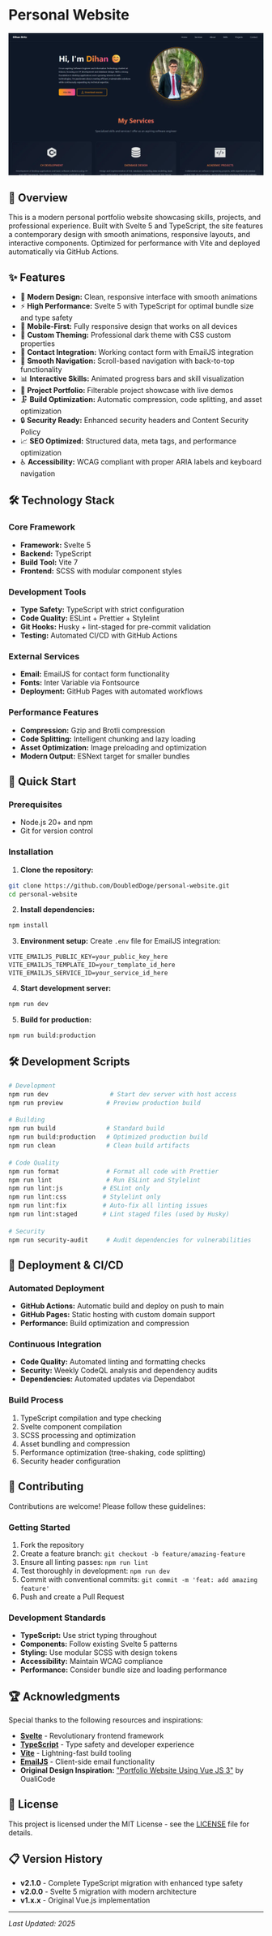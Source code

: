 # Personal Website

![Personal Website Screenshot](/public/Preview-Image.webp 'Preview Screenshot')

## 📖 Overview

This is a modern personal portfolio website showcasing skills, projects, and professional experience. Built with Svelte
5 and TypeScript, the site features a contemporary design with smooth animations, responsive layouts, and interactive
components. Optimized for performance with Vite and deployed automatically via GitHub Actions.

## ✨ Features

- 🎨 **Modern Design:** Clean, responsive interface with smooth animations
- ⚡ **High Performance:** Svelte 5 with TypeScript for optimal bundle size and type safety
- 📱 **Mobile-First:** Fully responsive design that works on all devices
- 🌙 **Custom Theming:** Professional dark theme with CSS custom properties
- 📧 **Contact Integration:** Working contact form with EmailJS integration
- 🎯 **Smooth Navigation:** Scroll-based navigation with back-to-top functionality
- 📊 **Interactive Skills:** Animated progress bars and skill visualization
- 💼 **Project Portfolio:** Filterable project showcase with live demos
- 🗜️ **Build Optimization:** Automatic compression, code splitting, and asset optimization
- 🔒 **Security Ready:** Enhanced security headers and Content Security Policy
- 📈 **SEO Optimized:** Structured data, meta tags, and performance optimization
- ♿ **Accessibility:** WCAG compliant with proper ARIA labels and keyboard navigation

## 🛠️ Technology Stack

### Core Framework

- **Framework:** Svelte 5
- **Backend:** TypeScript
- **Build Tool:** Vite 7
- **Frontend:** SCSS with modular component styles

### Development Tools

- **Type Safety:** TypeScript with strict configuration
- **Code Quality:** ESLint + Prettier + Stylelint
- **Git Hooks:** Husky + lint-staged for pre-commit validation
- **Testing:** Automated CI/CD with GitHub Actions

### External Services

- **Email:** EmailJS for contact form functionality
- **Fonts:** Inter Variable via Fontsource
- **Deployment:** GitHub Pages with automated workflows

### Performance Features

- **Compression:** Gzip and Brotli compression
- **Code Splitting:** Intelligent chunking and lazy loading
- **Asset Optimization:** Image preloading and optimization
- **Modern Output:** ESNext target for smaller bundles

## 🚀 Quick Start

### Prerequisites

- Node.js 20+ and npm
- Git for version control

### Installation

1. **Clone the repository:**

```bash
git clone https://github.com/DoubledDoge/personal-website.git
cd personal-website
```

2. **Install dependencies:**

```bash
npm install
```

3. **Environment setup:**
   Create `.env` file for EmailJS integration:

```env
VITE_EMAILJS_PUBLIC_KEY=your_public_key_here
VITE_EMAILJS_TEMPLATE_ID=your_template_id_here
VITE_EMAILJS_SERVICE_ID=your_service_id_here
```

4. **Start development server:**

```bash
npm run dev
```

5. **Build for production:**

```bash
npm run build:production
```

## 🛠️ Development Scripts

```bash
# Development
npm run dev                 # Start dev server with host access
npm run preview            # Preview production build

# Building
npm run build              # Standard build
npm run build:production   # Optimized production build
npm run clean              # Clean build artifacts

# Code Quality
npm run format             # Format all code with Prettier
npm run lint               # Run ESLint and Stylelint
npm run lint:js           # ESLint only
npm run lint:css          # Stylelint only
npm run lint:fix          # Auto-fix all linting issues
npm run lint:staged       # Lint staged files (used by Husky)

# Security
npm run security-audit     # Audit dependencies for vulnerabilities
```

## 🚀 Deployment & CI/CD

### Automated Deployment

- **GitHub Actions:** Automatic build and deploy on push to main
- **GitHub Pages:** Static hosting with custom domain support
- **Performance:** Build optimization and compression

### Continuous Integration

- **Code Quality:** Automated linting and formatting checks
- **Security:** Weekly CodeQL analysis and dependency audits
- **Dependencies:** Automated updates via Dependabot

### Build Process

1. TypeScript compilation and type checking
2. Svelte component compilation
3. SCSS processing and optimization
4. Asset bundling and compression
5. Performance optimization (tree-shaking, code splitting)
6. Security header configuration

## 🤝 Contributing

Contributions are welcome! Please follow these guidelines:

### Getting Started

1. Fork the repository
2. Create a feature branch: `git checkout -b feature/amazing-feature`
3. Ensure all linting passes: `npm run lint`
4. Test thoroughly in development: `npm run dev`
5. Commit with conventional commits: `git commit -m 'feat: add amazing feature'`
6. Push and create a Pull Request

### Development Standards

- **TypeScript:** Use strict typing throughout
- **Components:** Follow existing Svelte 5 patterns
- **Styling:** Use modular SCSS with design tokens
- **Accessibility:** Maintain WCAG compliance
- **Performance:** Consider bundle size and loading performance

## 🏆 Acknowledgments

Special thanks to the following resources and inspirations:

- **[Svelte](https://svelte.dev/)** - Revolutionary frontend framework
- **[TypeScript](https://www.typescriptlang.org/)** - Type safety and developer experience
- **[Vite](https://vitejs.dev/)** - Lightning-fast build tooling
- **[EmailJS](https://www.emailjs.com/)** - Client-side email functionality
- **Original Design Inspiration:** ["Portfolio Website Using Vue JS 3"](https://youtu.be/U10h8rrPe6g) by OualiCode

## 📜 License

This project is licensed under the MIT License - see the [LICENSE](LICENSE) file for details.

## 📋 Version History

- **v2.1.0** - Complete TypeScript migration with enhanced type safety
- **v2.0.0** - Svelte 5 migration with modern architecture
- **v1.x.x** - Original Vue.js implementation

---
_Last Updated: 2025_
